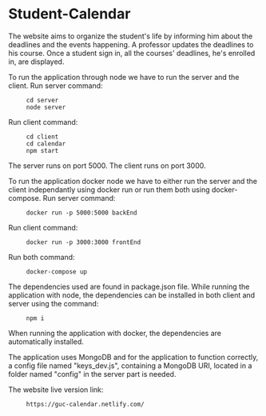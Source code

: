 # Student-Calendar
The website aims to organize the student's life by informing him about the deadlines and the events happening.
A professor updates the deadlines to his course.
Once a student sign in, all the courses' deadlines, he's enrolled in, are displayed.

To run the application through node we have to run the server and the client.
Run server command:

         cd server
         node server
   
Run client command:

         cd client
         cd calendar
         npm start
   
The server runs on port 5000.
The client runs on port 3000.

To run the application docker node we have to either run the server and the client independantly using docker run or run them both using docker-compose.
Run server command:

         docker run -p 5000:5000 backEnd
         
Run client command:

         docker run -p 3000:3000 frontEnd

Run both command:

         docker-compose up
         
The dependencies used are found in package.json file.
While running the application with node, the dependencies can be installed in both client and server using the command:

         npm i
         
When running the application with docker, the dependencies are automatically installed.

The application uses MongoDB and for the application to function correctly, a config file named "keys_dev.js", containing a MongoDB URI, located in a folder named "config" in the server part is needed.

The website live version link:

         https://guc-calendar.netlify.com/
